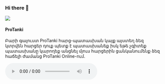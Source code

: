 ### Hi there 👋

<!--
**ProTanki-am/ProTanki-am** is a ✨ _special_ ✨ repository because its `README.md` (this file) appears on your GitHub profile.

Here are some ideas to get you started:

- 🔭 I’m currently working on ...
- 🌱 I’m currently learning ...
- 👯 I’m looking to collaborate on ...
- 🤔 I’m looking for help with ...
- 💬 Ask me about ...
- 📫 How to reach me: ...
- 😄 Pronouns: ...
- ⚡ Fun fact: ...
-->
<html lang="en">
  <head>
    <meta charset="UTF-8" />
    <meta http-equiv="X-UA-Compatible" content="IE=edge" />
    <meta name="viewport" content="width=device-width, initial-scale=1.0" />
    <title>Հարց-պատասխան</title>
    <link rel="stylesheet" href="index.css" />
  </head>
  <body>
    <div class="testimonial-container">
      <div class="user">
        <img
          src="https://sun9-65.userapi.com/s/v1/ig2/pnLXWi5wYmcjZOj7riOakoXQNnuvWRpALRD5oxSPRG1YXlnNctyM2-R1pFUJ1J4JUb1niY1aXjqEbqkojrexyq8c.jpg?size=200x200&quality=95&crop=0,0,1000,1000&ava=1"
          class="user-avater"
        />
        <div class="user-info">
          <h4 class="username">ProTanki</h4>
          <div class="twitter-handle"></div>
        </div>
      </div>
      <p class="testimonial">
        Բարի գալուստ ProTanki հարց-պատասխան կայք այստեղ ձեզ կտրվեն հարցեր դուք պետք է պատասխանեք իսկ եթե չգիտեք պատասխանը կարողեք անցնել մյուս հարցերին ցանկանումենք ձեզ հաճելի ժամանց ProTanki Online-ում.
      </p>
      <div class="line"></div>
    </div>
   <audio controls>

     <source src="Coolio, Bodybangers, Lotus - Gangsta's Paradise (Lyric Video).mp3">

   </audio>
    <script src="index.js"></script>
  </body>
</html>

<script>
const testimonialsContainer = document.querySelector(".testimonial-container");
const testimonial = document.querySelector(".testimonial");
const userImage = document.querySelector(".user-avater");
const username = document.querySelector(".username");
const twitterHandle = document.querySelector(".twitter-handle");

const testimonials = [
  {
    name: "ProTanki",
    photo:
      "https://sun9-65.userapi.com/s/v1/ig2/pnLXWi5wYmcjZOj7riOakoXQNnuvWRpALRD5oxSPRG1YXlnNctyM2-R1pFUJ1J4JUb1niY1aXjqEbqkojrexyq8c.jpg?size=200x200&quality=95&crop=0,0,1000,1000&ava=1",
    text: "ProTanki Online խաղում ինչու չեն ավելացնում XT Legacy Prime",
  },
  {
    name: "ProTanki",
    photo:
      "https://sun9-65.userapi.com/s/v1/ig2/pnLXWi5wYmcjZOj7riOakoXQNnuvWRpALRD5oxSPRG1YXlnNctyM2-R1pFUJ1J4JUb1niY1aXjqEbqkojrexyq8c.jpg?size=200x200&quality=95&crop=0,0,1000,1000&ava=1",
    text: " Երբ է բացվել ProTanki Online Project-ը.",
  },
  {
    name: "ProTanki",
    photo:
      "https://sun9-65.userapi.com/s/v1/ig2/pnLXWi5wYmcjZOj7riOakoXQNnuvWRpALRD5oxSPRG1YXlnNctyM2-R1pFUJ1J4JUb1niY1aXjqEbqkojrexyq8c.jpg?size=200x200&quality=95&crop=0,0,1000,1000&ava=1",
    text: " Ինչպիսի թարմացումներ կցանկանայք տեսնել ProTanki Online խաղում",
  },
  {
    name: "ProTanki",
    photo:
      "https://sun9-65.userapi.com/s/v1/ig2/pnLXWi5wYmcjZOj7riOakoXQNnuvWRpALRD5oxSPRG1YXlnNctyM2-R1pFUJ1J4JUb1niY1aXjqEbqkojrexyq8c.jpg?size=200x200&quality=95&crop=0,0,1000,1000&ava=1",
    text: "ProTanki Online խաղի վերաբերյալ ինչ վիդեոներ կցանկանայք տեսնել armen5505 YouTube ալիքում",
  },
  {
    name: "ProTanki",
    photo:
      "https://sun9-65.userapi.com/s/v1/ig2/pnLXWi5wYmcjZOj7riOakoXQNnuvWRpALRD5oxSPRG1YXlnNctyM2-R1pFUJ1J4JUb1niY1aXjqEbqkojrexyq8c.jpg?size=200x200&quality=95&crop=0,0,1000,1000&ava=1",
    text: "ProTanki Online խաղի վերաբերյալ որ YouTuber-ի վիդեոներնեք հավանում",
  },
  {
    name: "ProTanki",
    photo:
      "https://sun9-65.userapi.com/s/v1/ig2/pnLXWi5wYmcjZOj7riOakoXQNnuvWRpALRD5oxSPRG1YXlnNctyM2-R1pFUJ1J4JUb1niY1aXjqEbqkojrexyq8c.jpg?size=200x200&quality=95&crop=0,0,1000,1000&ava=1",
    text: "Եթե չլինեյն խաղարկություներ արդյոք դուք կխաղայք ProTanki Online խաղը խնդրումեմ պատասխանել անկեխծ",
  },
  {
    name: "ProTanki",
    photo:
      "https://sun9-65.userapi.com/s/v1/ig2/pnLXWi5wYmcjZOj7riOakoXQNnuvWRpALRD5oxSPRG1YXlnNctyM2-R1pFUJ1J4JUb1niY1aXjqEbqkojrexyq8c.jpg?size=200x200&quality=95&crop=0,0,1000,1000&ava=1",
    text: "ProTanki Online խաղում ով է առաջին  հայ XP/BP տուրնիռ խաղացողը",
  },
  {
    name: "ProTanki",
    photo:
       "https://sun9-65.userapi.com/s/v1/ig2/pnLXWi5wYmcjZOj7riOakoXQNnuvWRpALRD5oxSPRG1YXlnNctyM2-R1pFUJ1J4JUb1niY1aXjqEbqkojrexyq8c.jpg?size=200x200&quality=95&crop=0,0,1000,1000&ava=1",
    text: "ProTanki online  խաղում Shakal min ProFifa mega shakal min shakal shaft որ խաղարկության անունը չնշեցի"
  }
];

let counter = 1;

function showNextTestimonial() {
  const { name, position, photo, text } = testimonials[counter];

  testimonial.innerHTML = text;
  userImage.src = photo;
  username.innerHTML = name;
  twitterHandle.innerHTML = position;

  counter++;

  if (counter > testimonials.length - 1) {
    counter = 0;
  }
}

setInterval(showNextTestimonial, 10000);




</script>

